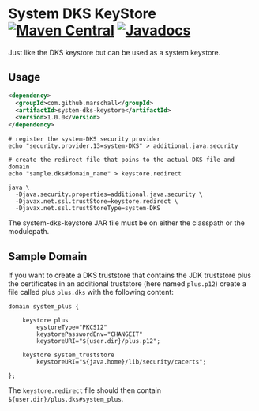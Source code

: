 System DKS KeyStore [![Maven Central](https://maven-badges.herokuapp.com/maven-central/com.github.marschall/system-dks-keystore/badge.svg)](https://maven-badges.herokuapp.com/maven-central/com.github.marschall/system-dks-keystore) [![Javadocs](https://www.javadoc.io/badge/com.github.marschall/system-dks-keystore.svg)](https://www.javadoc.io/doc/com.github.marschall/system-dks-keystore)
===================

Just like the DKS keystore but can be used as a system keystore.

Usage
-----

```xml
<dependency>
  <groupId>com.github.marschall</groupId>
  <artifactId>system-dks-keystore</artifactId>
  <version>1.0.0</version>
</dependency>
```

```
# register the system-DKS security provider
echo "security.provider.13=system-DKS" > additional.java.security

# create the redirect file that poins to the actual DKS file and domain
echo "sample.dks#domain_name" > keystore.redirect

java \
  -Djava.security.properties=additional.java.security \
  -Djavax.net.ssl.trustStore=keystore.redirect \
  -Djavax.net.ssl.trustStoreType=system-DKS
```

The system-dks-keystore JAR file must be on either the classpath or the modulepath.

Sample Domain
-------------

If you want to create a DKS truststore that contains the JDK truststore plus the certificates in an additional truststore (here named `plus.p12`) create a file called plus `plus.dks` with the following content:

```
domain system_plus {

    keystore plus
        eystoreType="PKCS12"
        keystorePasswordEnv="CHANGEIT"
        keystoreURI="${user.dir}/plus.p12";

    keystore system_truststore
        keystoreURI="${java.home}/lib/security/cacerts";

};
```

The `keystore.redirect` file should then contain `${user.dir}/plus.dks#system_plus`.


